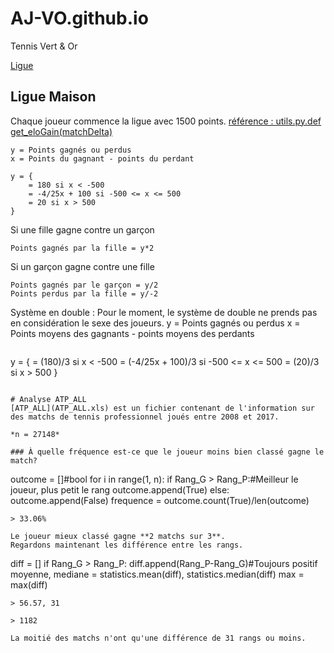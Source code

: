 # AJ-VO.github.io
Tennis Vert &amp; Or

[Ligue](https://aj-vo.github.io/ligue.html)
## Ligue Maison
Chaque joueur commence la ligue avec 1500 points. [référence : utils.py.def get_eloGain(matchDelta)](utils.py)
```
y = Points gagnés ou perdus
x = Points du gagnant - points du perdant
```
```
y = {
    = 180 si x < -500
    = -4/25x + 100 si -500 <= x <= 500
    = 20 si x > 500
}
```
Si une fille gagne contre un garçon
```
Points gagnés par la fille = y*2
```
Si un garçon gagne contre une fille
```
Points gagnés par le garçon = y/2
Points perdus par la fille = y/-2
```

Système en double : 
Pour le moment, le système de double ne prends pas en considération le sexe des joueurs.
y = Points gagnés ou perdus
x = Points moyens des gagnants - points moyens des perdants
```
```
y = {
    = (180)/3 si x < -500
    = (-4/25x + 100)/3 si -500 <= x <= 500
    = (20)/3 si x > 500
}
```

# Analyse ATP_ALL
[ATP_ALL](ATP_ALL.xls) est un fichier contenant de l'information sur des matchs de tennis professionnel joués entre 2008 et 2017. 

*n = 27148*

### À quelle fréquence est-ce que le joueur moins bien classé gagne le match?
```
outcome = []#bool
for i in range(1, n):
    if Rang_G > Rang_P:#Meilleur le joueur, plus petit le rang
        outcome.append(True)
    else:
        outcome.append(False)
frequence = outcome.count(True)/len(outcome)
```
> 33.06%

Le joueur mieux classé gagne **2 matchs sur 3**.
Regardons maintenant les différence entre les rangs.
```
diff = []
if Rang_G > Rang_P:
    diff.append(Rang_P-Rang_G)#Toujours positif
moyenne, mediane = statistics.mean(diff), statistics.median(diff)
max = max(diff)
```
> 56.57, 31

> 1182

La moitié des matchs n'ont qu'une différence de 31 rangs ou moins.

